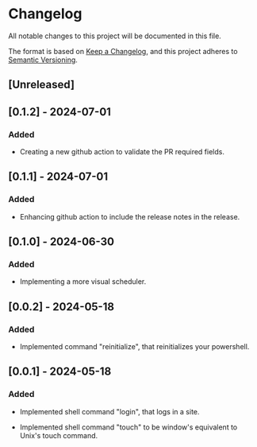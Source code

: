 # Changelog

All notable changes to this project will be documented in this file.

The format is based on [Keep a Changelog](https://keepachangelog.com/en/1.1.0/),
and this project adheres to [Semantic Versioning](https://semver.org/spec/v2.0.0.html).

## [Unreleased]

## [0.1.2] - 2024-07-01

### Added

- Creating a new github action to validate the PR required fields.

## [0.1.1] - 2024-07-01

### Added

- Enhancing github action to include the release notes in the release.

## [0.1.0] - 2024-06-30

### Added

- Implementing a more visual scheduler.

## [0.0.2] - 2024-05-18

### Added

- Implemented command "reinitialize", that reinitializes your powershell.

## [0.0.1] - 2024-05-18

### Added

- Implemented shell command "login", that logs in a site.

- Implemented shell command "touch" to be window's equivalent to Unix's touch command.
